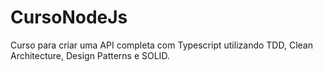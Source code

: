 # CursoNodeJs
Curso para criar uma API completa com Typescript utilizando TDD, Clean Architecture, Design Patterns e SOLID.
